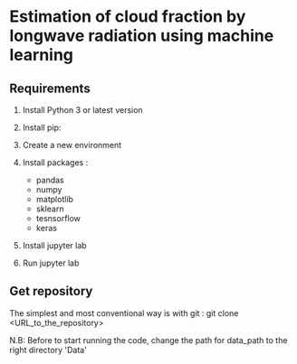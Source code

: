 # Estimation of cloud fraction by longwave radiation using machine learning

## Requirements

1. Install Python 3 or latest version

2. Install pip:

3. Create a new environment

4. Install packages :

   * pandas
   * numpy
   * matplotlib
   * sklearn
   * tesnsorflow
   * keras

5. Install jupyter lab

6. Run jupyter lab

## Get repository

The simplest and most conventional way is with git : git clone <URL_to_the_repository>

N.B: Before to start running the code, change the path for data_path to the right directory 'Data'
